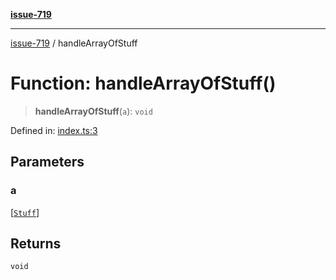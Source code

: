 [**issue-719**](../README.md)

***

[issue-719](../README.md) / handleArrayOfStuff

# Function: handleArrayOfStuff()

> **handleArrayOfStuff**(`a`): `void`

Defined in: [index.ts:3](https://github.com/typedoc2md/typedoc-plugin-markdown-scratchpad/blob/main/issues/719/src/index.ts#L3)

## Parameters

### a

\[[`Stuff`](../type-aliases/Stuff.md)\]

## Returns

`void`
